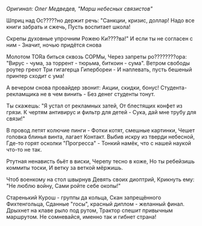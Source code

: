 *Оригинал: Олег Медведев, "Марш небесных связистов"*


Шприц над Ос?????но держит речь:
"Санкции, кризис, доллар!
Надо все книги забрать и сжечь,
Пусть воспитает школа!

Скрепы духовные упрочним
Рожею Ки????ва!"
И если ты не согласен с ним - 
Значит, ночью придётся снова

Молотом TORа биться сквозь СОРМы,
Через запреты ро????????ора: 
"Вирус - чума, за торрент - тюрьма, биткоин - сума".
Ветром свободы роутер греют
Три гигагерца Гипербореи - 
И наплевать, пусть бешеный принтер сходит с ума!

А вечером снова провайдер звонит:
Акции, скидки, бонус!
Студента-рекламщика не в чем винить -
Без денег студенты тонут.

Ты скажешь: "Я устал от рекламных затей,
От блестящих конфет из грязи.
К чертям антивирус и фильтр для детей - 
Сука, дай мне трубу для связи!"

В провод летят колючие пинги -
Фотки котят, смешные картинки,
Чешет головка блинья винта, лагает Контакт.
Выбив искру из тверди небесной,
Где-то горят осколки "Прогресса" - 
Тонкий намёк, что с нашей наукой что-то не так.

Ртутная ненависть бьёт в виски,
Черепу тесно в коже,
Но ты ребейзишь коммиты тоски,
И ветку за веткой мёржишь.

Чтоб военкому на стол швырнув
Девять своих диоптрий,
Крикнуть ему: "Не люблю войну,
Сами ройте себе окопы!"

Старенький Курош - группы да кольца,
Скан запрещённого Фихтенгольца,
Сданные "госы", красный диплом - желанный финал.
Дрыхнет на клаве рыло под рутом,
Трактор спешит привычным маршрутом.
Не сомневайся, именно так и гибнет страна!
